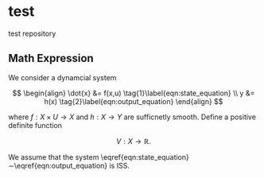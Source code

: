 # test

test repository

## Math Expression

We consider a dynamcial system

$$
\begin{align}
\dot{x} &= f(x,u) \tag{1}\label{eqn:state_equation} \\
y &= h(x) \tag{2}\label{eqn:output_equation}
\end{align}
$$

where $f:X\times U\to X$ and $h:X\to Y$ are sufficnetly smooth. Define a positive definite function
```math
\begin{equation}
V:X \to \mathbb{R}. \tag{3}\label{eqn:positive_definite_function}
\end{equation}
```

We assume that the system \eqref{eqn:state_equation}$\sim$\eqref{eqn:output_equation} is ISS.
